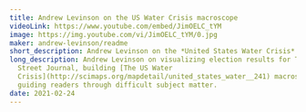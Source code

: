```yaml
---
title: Andrew Levinson on the US Water Crisis macroscope
videoLink: https://www.youtube.com/embed/JimOELC_tYM
image: https://img.youtube.com/vi/JimOELC_tYM/0.jpg
maker: andrew-levinson/readme
short_description: Andrew Levinson on the *United States Water Crisis* macroscope
long_description: Andrew Levinson on visualizing election results for The Wall
  Street Journal, building [The US Water
  Crisis](http://scimaps.org/mapdetail/united_states_water__241) macroscope, and
  guiding readers through difficult subject matter.
date: 2021-02-24
---
```

